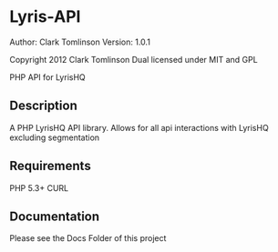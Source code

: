 Lyris-API
=========
Author: Clark Tomlinson
Version: 1.0.1

Copyright 2012 Clark Tomlinson
Dual licensed under MIT and GPL

PHP API for LyrisHQ


## Description

A PHP LyrisHQ API library. Allows for all api interactions with LyrisHQ excluding segmentation

## Requirements

PHP 5.3+
CURL

## Documentation

Please see the Docs Folder of this project
